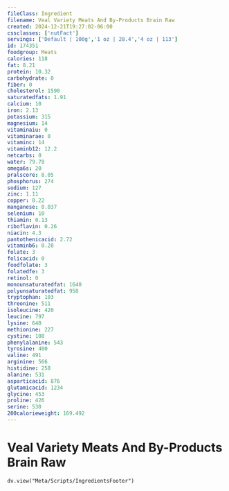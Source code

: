 ```yaml
---
fileClass: Ingredient
filename: Veal Variety Meats And By-Products Brain Raw
created: 2024-12-21T19:27:02-06:00
cssclasses: ['nutFact']
servings: ['Default | 100g','1 oz | 28.4','4 oz | 113']
id: 174351
foodgroup: Meats
calories: 118
fat: 8.21
protein: 10.32
carbohydrate: 0
fiber: 0
cholesterol: 1590
saturatedfats: 1.91
calcium: 10
iron: 2.13
potassium: 315
magnesium: 14
vitaminaiu: 0
vitaminarae: 0
vitaminc: 14
vitaminb12: 12.2
netcarbs: 0
water: 79.78
omega6s: 20
pralscore: 8.05
phosphorus: 274
sodium: 127
zinc: 1.11
copper: 0.22
manganese: 0.037
selenium: 10
thiamin: 0.13
riboflavin: 0.26
niacin: 4.3
pantothenicacid: 2.72
vitaminb6: 0.28
folate: 3
folicacid: 0
foodfolate: 3
folatedfe: 3
retinol: 0
monounsaturatedfat: 1640
polyunsaturatedfat: 950
tryptophan: 103
threonine: 511
isoleucine: 420
leucine: 797
lysine: 640
methionine: 227
cystine: 108
phenylalanine: 543
tyrosine: 400
valine: 491
arginine: 566
histidine: 258
alanine: 531
asparticacid: 876
glutamicacid: 1234
glycine: 453
proline: 426
serine: 530
200calorieweight: 169.492
---
```


# Veal Variety Meats And By-Products Brain Raw

```dataviewjs
dv.view("Meta/Scripts/IngredientsFooter")
```